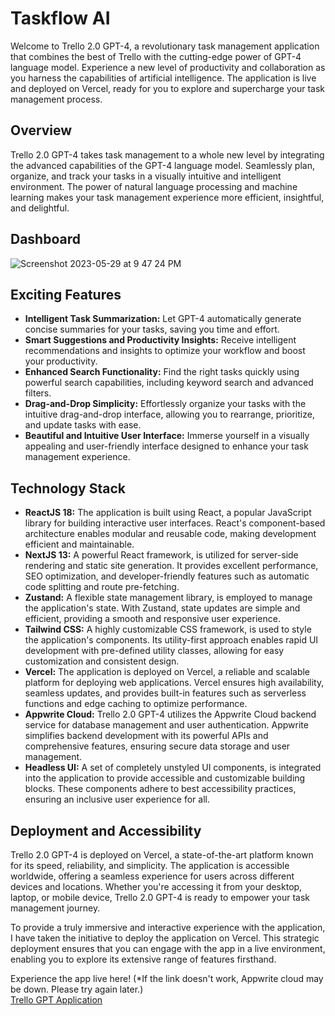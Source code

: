 # Taskflow AI

Welcome to Trello 2.0 GPT-4, a revolutionary task management application that combines the best of Trello with the cutting-edge power of GPT-4 language model. Experience a new level of productivity and collaboration as you harness the capabilities of artificial intelligence. The application is live and deployed on Vercel, ready for you to explore and supercharge your task management process.

## Overview
Trello 2.0 GPT-4 takes task management to a whole new level by integrating the advanced capabilities of the GPT-4 language model. Seamlessly plan, organize, and track your tasks in a visually intuitive and intelligent environment. The power of natural language processing and machine learning makes your task management experience more efficient, insightful, and delightful.

## Dashboard
![Screenshot 2023-05-29 at 9 47 24 PM](https://github.com/StevenD24/Trello-2.0-GPT-4/assets/105379503/35ad8f4b-465f-4854-9e40-b607a9012fa0)

## Exciting Features
- **Intelligent Task Summarization:** Let GPT-4 automatically generate concise summaries for your tasks, saving you time and effort.
- **Smart Suggestions and Productivity Insights:** Receive intelligent recommendations and insights to optimize your workflow and boost your productivity.
- **Enhanced Search Functionality:** Find the right tasks quickly using powerful search capabilities, including keyword search and advanced filters.
- **Drag-and-Drop Simplicity:** Effortlessly organize your tasks with the intuitive drag-and-drop interface, allowing you to rearrange, prioritize, and update tasks with ease.
- **Beautiful and Intuitive User Interface:** Immerse yourself in a visually appealing and user-friendly interface designed to enhance your task management experience.

## Technology Stack
- **ReactJS 18:** The application is built using React, a popular JavaScript library for building interactive user interfaces. React's component-based architecture enables modular and reusable code, making development efficient and maintainable.
- **NextJS 13:** A powerful React framework, is utilized for server-side rendering and static site generation. It provides excellent performance, SEO optimization, and developer-friendly features such as automatic code splitting and route pre-fetching.
- **Zustand:** A flexible state management library, is employed to manage the application's state. With Zustand, state updates are simple and efficient, providing a smooth and responsive user experience.
- **Tailwind CSS:** A highly customizable CSS framework, is used to style the application's components. Its utility-first approach enables rapid UI development with pre-defined utility classes, allowing for easy customization and consistent design.
- **Vercel:** The application is deployed on Vercel, a reliable and scalable platform for deploying web applications. Vercel ensures high availability, seamless updates, and provides built-in features such as serverless functions and edge caching to optimize performance.
- **Appwrite Cloud:** Trello 2.0 GPT-4 utilizes the Appwrite Cloud backend service for database management and user authentication. Appwrite simplifies backend development with its powerful APIs and comprehensive features, ensuring secure data storage and user management.
- **Headless UI:** A set of completely unstyled UI components, is integrated into the application to provide accessible and customizable building blocks. These components adhere to best accessibility practices, ensuring an inclusive user experience for all.

## Deployment and Accessibility
Trello 2.0 GPT-4 is deployed on Vercel, a state-of-the-art platform known for its speed, reliability, and simplicity. The application is accessible worldwide, offering a seamless experience for users across different devices and locations. Whether you're accessing it from your desktop, laptop, or mobile device, Trello 2.0 GPT-4 is ready to empower your task management journey.
   
To provide a truly immersive and interactive experience with the application, I have taken the initiative to deploy the application on Vercel. This strategic deployment ensures that you can engage with the app in a live environment, enabling you to explore its extensive range of features firsthand.
   
Experience the app live here! (*If the link doesn't work, Appwrite cloud may be down. Please try again later.)  
[Trello GPT Application](https://trello-gpt-app-stevend24.vercel.app/)

